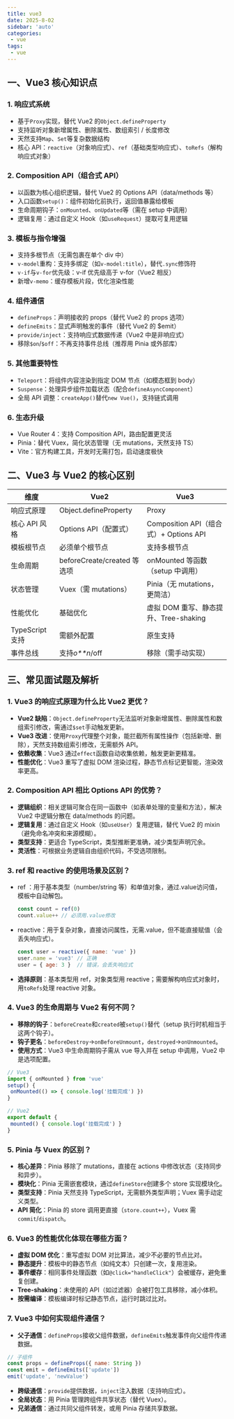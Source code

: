 ```yaml
---
title: vue3
date: 2025-8-02
sidebar: 'auto'
categories:
 - vue
tags:
 - vue
---
```

## 一、Vue3 核心知识点
### 1. 响应式系统
- 基于`Proxy`实现，替代 Vue2 的`Object.defineProperty`
- 支持监听对象新增属性、删除属性、数组索引 / 长度修改
- 天然支持`Map`、`Set`等复杂数据结构
- 核心 API：`reactive`（对象响应式）、`ref`（基础类型响应式）、`toRefs`（解构响应式对象）
### 2. Composition API（组合式 API）
- 以函数为核心组织逻辑，替代 Vue2 的 Options API（data/methods 等）
- 入口函数`setup()`：组件初始化前执行，返回值暴露给模板
- 生命周期钩子：`onMounted`、`onUpdated`等（需在 setup 中调用）
- 逻辑复用：通过自定义 Hook（如`useRequest`）提取可复用逻辑
### 3. 模板与指令增强
- 支持多根节点（无需包裹在单个 div 中）
- `v-model`重构：支持多绑定（如`v-model:title`），替代`.sync`修饰符
- `v-if`与`v-for`优先级：v-if 优先级高于 v-for（Vue2 相反）
- 新增`v-memo`：缓存模板片段，优化渲染性能
### 4. 组件通信
- `defineProps`：声明接收的 props（替代 Vue2 的 props 选项）
- `defineEmits`：显式声明触发的事件（替代 Vue2 的 $emit）
- `provide/inject`：支持响应式数据传递（Vue2 中是非响应式）
- 移除`$on`/`$off`：不再支持事件总线（推荐用 Pinia 或外部库）
### 5. 其他重要特性
- `Teleport`：将组件内容渲染到指定 DOM 节点（如模态框到 body）
- `Suspense`：处理异步组件加载状态（配合`defineAsyncComponent`）
- 全局 API 调整：`createApp()`替代`new Vue()`，支持链式调用
### 6. 生态升级
- Vue Router 4：支持 Composition API，路由配置更灵活
- Pinia：替代 Vuex，简化状态管理（无 mutations，天然支持 TS）
- Vite：官方构建工具，开发时无需打包，启动速度极快
## 二、Vue3 与 Vue2 的核心区别

| 维度            | Vue2                        | Vue3                                   |
| --------------- | --------------------------- | -------------------------------------- |
| 响应式原理      | Object.defineProperty       | Proxy                                  |
| 核心 API 风格   | Options API（配置式）       | Composition API（组合式）+ Options API |
| 模板根节点      | 必须单个根节点              | 支持多根节点                           |
| 生命周期        | beforeCreate/created 等选项 | onMounted 等函数（setup 中调用）       |
| 状态管理        | Vuex（需 mutations）        | Pinia（无 mutations，更简洁）          |
| 性能优化        | 基础优化                    | 虚拟 DOM 重写、静态提升、Tree-shaking  |
| TypeScript 支持 | 需额外配置                  | 原生支持                               |
| 事件总线        | 支持*o**n*/off              | 移除（需手动实现）                     |

## 三、常见面试题及解析

### 1. Vue3 的响应式原理为什么比 Vue2 更优？

- **Vue2 缺陷**：`Object.defineProperty`无法监听对象新增属性、删除属性和数组索引修改，需通过`$set`手动触发更新。
- **Vue3 改进**：使用`Proxy`代理整个对象，能拦截所有属性操作（包括新增、删除），天然支持数组索引修改，无需额外 API。
- **依赖收集**：Vue3 通过`effect`函数自动收集依赖，触发更新更精准。
- **性能优化**：Vue3 重写了虚拟 DOM 渲染过程，静态节点标记更智能，渲染效率更高。
### 2. Composition API 相比 Options API 的优势？
- **逻辑组织**：相关逻辑可聚合在同一函数中（如表单处理的变量和方法），解决 Vue2 中逻辑分散在 data/methods 的问题。
- **逻辑复用**：通过自定义 Hook（如`useUser`）复用逻辑，替代 Vue2 的 mixin（避免命名冲突和来源模糊）。
- **类型支持**：更适合 TypeScript，类型推断更准确，减少类型声明冗余。
- **灵活性**：可根据业务逻辑自由组织代码，不受选项限制。
### 3. ref 和 reactive 的使用场景及区别？

- ref  ：用于基本类型（number/string 等）和单值对象，通过.value访问值，模板中自动解包。
  ```javascript
  const count = ref(0)
  count.value++ // 必须用.value修改
  ```
- reactive：用于复杂对象，直接访问属性，无需.value，但不能直接赋值（会丢失响应式）。
  ```javascript
  const user = reactive({ name: 'vue' })
  user.name = 'vue3' // 正确
  user = { age: 3 }  // 错误，会丢失响应式
  ```
- **选择原则**：基本类型用 ref，对象类型用 reactive；需要解构响应式对象时，用`toRefs`处理 reactive 对象。
### 4. Vue3 的生命周期与 Vue2 有何不同？
- **移除的钩子**：`beforeCreate`和`created`被`setup()`替代（setup 执行时机相当于这两个钩子）。
- **钩子更名**：`beforeDestroy`→`onBeforeUnmount`，`destroyed`→`onUnmounted`。
- **使用方式**：Vue3 中生命周期钩子需从 vue 导入并在 setup 中调用，Vue2 中是选项配置。
 ```javascript
// Vue3
import { onMounted } from 'vue'
setup() {
  onMounted(() => { console.log('挂载完成') })
}

// Vue2
export default {
  mounted() { console.log('挂载完成') }
}
 ```
### 5. Pinia 与 Vuex 的区别？
- **核心差异**：Pinia 移除了 mutations，直接在 actions 中修改状态（支持同步和异步）。
- **模块化**：Pinia 无需嵌套模块，通过`defineStore`创建多个 store 实现模块化。
- **类型支持**：Pinia 天然支持 TypeScript，无需额外类型声明；Vuex 需手动定义类型。
- **API 简化**：Pinia 的 store 调用更直接（`store.count++`），Vuex 需`commit`/`dispatch`。
### 6. Vue3 的性能优化体现在哪些方面？
- **虚拟 DOM 优化**：重写虚拟 DOM 对比算法，减少不必要的节点比对。
- **静态提升**：模板中的静态节点（如纯文本）只创建一次，复用渲染。
- **事件缓存**：相同事件处理函数（如`@click="handleClick"`）会被缓存，避免重复创建。
- **Tree-shaking**：未使用的 API（如过滤器）会被打包工具移除，减小体积。
- **按需编译**：模板编译时标记静态节点，运行时跳过比对。
### 7. Vue3 中如何实现组件通信？
- **父子通信**：`defineProps`接收父组件数据，`defineEmits`触发事件向父组件传递数据。
 ```javascript
// 子组件
const props = defineProps({ name: String })
const emit = defineEmits(['update'])
emit('update', 'newValue')
 ```
- **跨级通信**：`provide`提供数据，`inject`注入数据（支持响应式）。
- **全局状态**：用 Pinia 管理跨组件共享状态（替代 Vuex）。
- **兄弟通信**：通过共同父组件转发，或用 Pinia 存储共享数据。